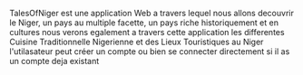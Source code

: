 TalesOfNiger est  une application Web a travers lequel nous allons decouvrir le Niger, un pays au multiple facette, un pays riche historiquement et en cultures 
nous verons egalement a travers cette application les differentes Cuisine Traditionnelle Nigerienne et des Lieux Touristiques au Niger
l'utilasateur peut créer un compte ou bien se connecter directement si il as un compte deja existant
